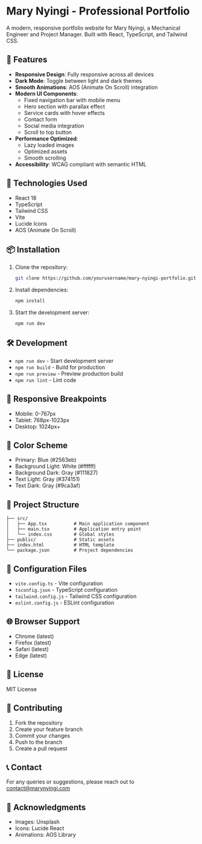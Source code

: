 # Mary Nyingi - Professional Portfolio

A modern, responsive portfolio website for Mary Nyingi, a Mechanical Engineer and Project Manager. Built with React, TypeScript, and Tailwind CSS.

## 🌟 Features

- **Responsive Design**: Fully responsive across all devices
- **Dark Mode**: Toggle between light and dark themes
- **Smooth Animations**: AOS (Animate On Scroll) integration
- **Modern UI Components**:
  - Fixed navigation bar with mobile menu
  - Hero section with parallax effect
  - Service cards with hover effects
  - Contact form
  - Social media integration
  - Scroll to top button
- **Performance Optimized**:
  - Lazy loaded images
  - Optimized assets
  - Smooth scrolling
- **Accessibility**: WCAG compliant with semantic HTML

## 🚀 Technologies Used

- React 18
- TypeScript
- Tailwind CSS
- Vite
- Lucide Icons
- AOS (Animate On Scroll)

## 📦 Installation

1. Clone the repository:
   ```bash
   git clone https://github.com/yourusername/mary-nyingi-portfolio.git
   ```

2. Install dependencies:
   ```bash
   npm install
   ```

3. Start the development server:
   ```bash
   npm run dev
   ```

## 🛠️ Development

- `npm run dev` - Start development server
- `npm run build` - Build for production
- `npm run preview` - Preview production build
- `npm run lint` - Lint code

## 📱 Responsive Breakpoints

- Mobile: 0-767px
- Tablet: 768px-1023px
- Desktop: 1024px+

## 🎨 Color Scheme

- Primary: Blue (#2563eb)
- Background Light: White (#ffffff)
- Background Dark: Gray (#111827)
- Text Light: Gray (#374151)
- Text Dark: Gray (#9ca3af)

## 📄 Project Structure

```
├── src/
│   ├── App.tsx          # Main application component
│   ├── main.tsx         # Application entry point
│   └── index.css        # Global styles
├── public/              # Static assets
├── index.html           # HTML template
└── package.json         # Project dependencies
```

## 🔧 Configuration Files

- `vite.config.ts` - Vite configuration
- `tsconfig.json` - TypeScript configuration
- `tailwind.config.js` - Tailwind CSS configuration
- `eslint.config.js` - ESLint configuration

## 🌐 Browser Support

- Chrome (latest)
- Firefox (latest)
- Safari (latest)
- Edge (latest)

## 📝 License

MIT License

## 🤝 Contributing

1. Fork the repository
2. Create your feature branch
3. Commit your changes
4. Push to the branch
5. Create a pull request

## 📞 Contact

For any queries or suggestions, please reach out to [contact@marynyingi.com](mailto:contact@marynyingi.com)

## 🙏 Acknowledgments

- Images: Unsplash
- Icons: Lucide React
- Animations: AOS Library